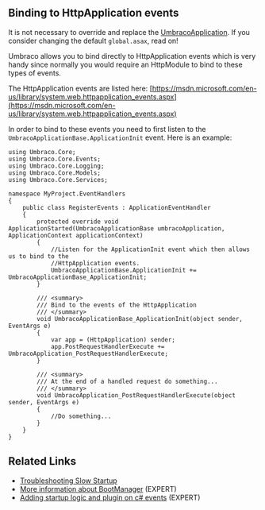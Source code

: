 ## Binding to HttpApplication events

It is not necessary to override and replace the [UmbracoApplication](../../apidocs/csharp/api/Umbraco.Web.UmbracoApplication.html).  If you consider changing the default `global.asax`, read on!

Umbraco allows you to bind directly to HttpApplication events which is very handy since normally you would require an HttpModule to bind to these types of events. 

The HttpApplication events are listed here: [https://msdn.microsoft.com/en-us/library/system.web.httpapplication_events.aspx](https://msdn.microsoft.com/en-us/library/system.web.httpapplication_events.aspx)

In order to bind to these events you need to first listen to the `UmbracoApplicationBase.ApplicationInit` event. Here is an example:

    using Umbraco.Core;
    using Umbraco.Core.Events;
    using Umbraco.Core.Logging;
    using Umbraco.Core.Models;
    using Umbraco.Core.Services;

    namespace MyProject.EventHandlers
    {
        public class RegisterEvents : ApplicationEventHandler
        {
            protected override void ApplicationStarted(UmbracoApplicationBase umbracoApplication, ApplicationContext applicationContext)
            {
                //Listen for the ApplicationInit event which then allows us to bind to the
                //HttpApplication events.
                UmbracoApplicationBase.ApplicationInit += UmbracoApplicationBase_ApplicationInit;     
            }
            
            /// <summary>
            /// Bind to the events of the HttpApplication
            /// </summary>
            void UmbracoApplicationBase_ApplicationInit(object sender, EventArgs e)
            {
                var app = (HttpApplication) sender;
                app.PostRequestHandlerExecute += UmbracoApplication_PostRequestHandlerExecute;
            }

            /// <summary>
            /// At the end of a handled request do something... 
            /// </summary>            
            void UmbracoApplication_PostRequestHandlerExecute(object sender, EventArgs e)
            {
                //Do something...
            }
        }
    }

## Related Links
* [Troubleshooting Slow Startup](./Troubleshooting-Slow-Startup.md)
* [More information about BootManager](./Understanding-BootManagers.md) (EXPERT)
* [Adding startup logic and plugin on c# events](./Application-Startup.md) (EXPERT)
